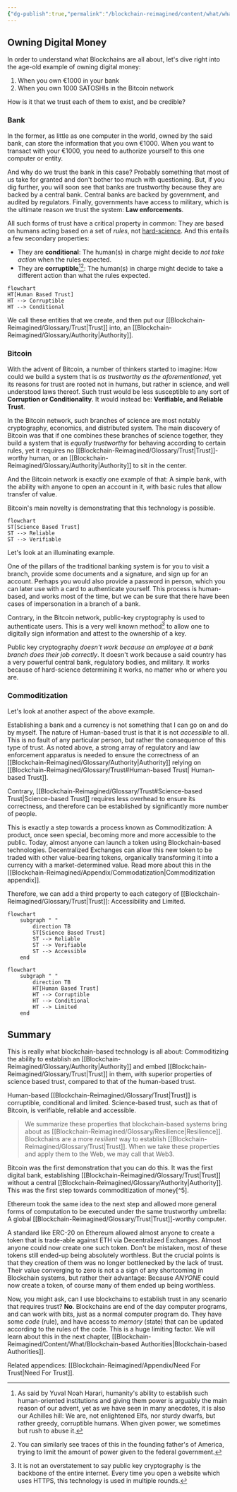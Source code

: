 ```yaml
---
{"dg-publish":true,"permalink":"/blockchain-reimagined/content/what/what-is-this-all-about/","hide":true,"created":"2024-09-13T19:41:43.296+01:00","updated":"2024-12-29T10:31:33.742+00:00"}
---
```


## Owning Digital Money 

In order to understand what Blockchains are all about, let's dive right into 
the age-old example of owning digital money:

1. When you own €1000 in your bank
2. When you own 1000 SATOSHIs in the Bitcoin network

How is it that we trust each of them to exist, and be credible? 
### Bank 
In the former, as little as one computer in the world, owned by the said bank, can store the information that you own €1000. When you want to transact with your €1000, you need to authorize yourself to this one computer or entity. 

And why do we trust the bank in this case? Probably something that most of us take for granted and don't bother too much with questioning. But, if you dig further, you will soon see that banks are trustworthy because they are backed by a central bank. Central banks are backed by government, and audited by regulators. Finally, governments have access to military, which is the ultimate reason we trust the system: **Law enforcements**. 

All such forms of trust have a critical property in common: They are based on humans acting based on a set of *rules*, not [hard-science](https://en.wikipedia.org/wiki/Hard_and_soft_science). And this entails a few secondary properties:
- They are **conditional**: The human(s) in charge might decide to *not take action* when the rules expected.
- They are **corruptible**[^3][^4]: The human(s) in charge might decide to take a different action than what the rules expected.

[^3]: As said by Yuval Noah Harari, humanity's ability to establish such human-oriented institutions and giving them power is arguably the main reason of our advent, yet as we have seen in many anecdotes, it is also our Achilles hill: We are, not enlightened Elfs, nor sturdy dwarfs, but rather greedy, corruptible humans. When given power, we sometimes but rush to abuse it.
[^4]: You can similarly see traces of this in the founding father's of America, trying to limit the amount of power given to the federal government. 

```mermaid
flowchart
HT[Human Based Trust]
HT --> Corruptible
HT --> Conditional 
```

We call these entities that we create, and then put our [[Blockchain-Reimagined/Glossary/Trust\|Trust]] into, an [[Blockchain-Reimagined/Glossary/Authority\|Authority]]. 
### Bitcoin
With the advent of Bitcoin, a number of thinkers started to imagine: How could we build a system that is *as trustworthy as the aforementioned*, yet its reasons for trust are rooted not in humans, but rather in science, and well understood laws thereof. Such trust would be less susceptible to any sort of **Corruption or Conditionality**. It would instead be: **Verifiable, and Reliable Trust**.

In the Bitcoin network, such branches of science are most notably cryptography, economics, and distributed system. The main discovery of Bitcoin was that if one combines these branches of science together, they build a system that is *equally trustworthy* for behaving according to certain rules, yet it requires no [[Blockchain-Reimagined/Glossary/Trust\|Trust]]-worthy human, or an [[Blockchain-Reimagined/Glossary/Authority\|Authority]] to sit in the center. 

And the Bitcoin network is exactly one example of that: A simple bank, with the ability with anyone to open an account in it, with basic rules that allow transfer of value. 

Bitcoin's main novelty is demonstrating that this technology is possible. 

```mermaid
flowchart 
ST[Science Based Trust]
ST --> Reliable
ST --> Verifiable
```

Let's look at an illuminating example. 

One of the pillars of the traditional banking system is for you to visit a branch, provide some documents and a signature, and sign up for an account. Perhaps you would also provide a password in person, which you can later use with a card to authenticate yourself. This process is human-based, and works most of the time, but we can be sure that there have been cases of impersonation in a branch of a bank.

Contrary, in the Bitcoin network, public-key cryptography is used to authenticate users. This is a very well known method[^1] to allow one to digitally sign information and attest to the ownership of a key. 

Public key cryptography *doesn't work because an employee at a bank branch does their job correctly*. It doesn't work because a said country has a very powerful central bank, regulatory bodies, and military. It works because of hard-science determining it works, no matter who or where you are.

[^1]: It is not an overstatement to say public key cryptography is the backbone of the entire internet. Every time you open a website which uses HTTPS, this technology is used in multiple rounds. 

### Commoditization 
Let's look at another aspect of the above example. 

Establishing a bank and a currency is not something that I can go on and do by myself. The nature of Human-based trust is that it is not *accessible* to all. This is no fault of any particular person, but rather the consequence of this type of trust. As noted above, a strong array of regulatory and law enforcement apparatus is needed to ensure the correctness of an [[Blockchain-Reimagined/Glossary/Authority\|Authority]] relying on [[Blockchain-Reimagined/Glossary/Trust#Human-based Trust\| Human-based Trust]]. 

Contrary, [[Blockchain-Reimagined/Glossary/Trust#Science-based Trust\|Science-based Trust]] requires less overhead to ensure its correctness, and therefore can be established by significantly more number of people. 

This is exactly a step towards a process known as Commoditization: A product, once seen special, becoming more and more accessible to the public. Today, almost anyone can launch a token using Blockchain-based technologies. Decentralized Exchanges can allow this new token to be traded with other value-bearing tokens, organically transforming it into a currency with a market-determined value. Read more about this in the [[Blockchain-Reimagined/Appendix/Commodatization\|Commoditization appendix]].

Therefore, we can add a third property to each category of [[Blockchain-Reimagined/Glossary/Trust\|Trust]]: Accessibility and Limited.

```mermaid
flowchart 
	subgraph " " 
		direction TB
		ST[Science Based Trust]
		ST --> Reliable
		ST --> Verifiable
		ST --> Accessible 
	end 
```

```mermaid
flowchart 
	subgraph " " 
		direction TB 
		HT[Human Based Trust]
		HT --> Corruptible
		HT --> Conditional 
		HT --> Limited
	end 
```

## Summary 

This is really what blockchain-based technology is all about: Commoditizing the ability to establish an [[Blockchain-Reimagined/Glossary/Authority\|Authority]] and embed [[Blockchain-Reimagined/Glossary/Trust\|Trust]] in them, with superior properties of science based trust, compared to that of the human-based trust.

Human-based [[Blockchain-Reimagined/Glossary/Trust\|Trust]] is corruptible, conditional and limited. Science-based trust, such as that of Bitcoin, is verifiable, reliable and accessible. 

> We summarize these properties that blockchain-based systems bring about as [[Blockchain-Reimagined/Glossary/Resilience\|Resilience]]. Blockchains are a more *resilient* way to establish [[Blockchain-Reimagined/Glossary/Trust\|Trust]]. When we take these properties and apply them to the Web, we may call that Web3. 

Bitcoin was the first demonstration that you can do this. It was the first digital bank, establishing [[Blockchain-Reimagined/Glossary/Trust\|Trust]] without a central [[Blockchain-Reimagined/Glossary/Authority\|Authority]]. This was the first step towards commoditization of money[^5].

Ethereum took the same idea to the next step and allowed more general forms of computation to be executed under the same trustworthy umbrella: A global [[Blockchain-Reimagined/Glossary/Trust\|Trust]]-worthy computer.  

A standard like ERC-20 on Ethereum allowed almost anyone to create a token that is trade-able against ETH via Decentralized Exchanges. Almost anyone could now create one such token. Don't be mistaken, most of these tokens still ended-up being absolutely worthless. But the crucial points is that they creation of them was no longer bottlenecked by the lack of trust. Their value converging to zero is not a a sign of any shortcoming in Blockchain systems, but rather their advantage: Because *ANYONE* could now create a token, of course many of them ended up being worthless.  

Now, you might ask, can I use blockchains to establish trust in any scenario that requires trust? **No**. Blockchains are end of the day computer programs, and can work with bits, just as a normal computer program do. They have some *code* (rule), and have access to *memory* (state) that can be updated according to the rules of the code. This is a huge limiting factor. We will learn about this in the next chapter, [[Blockchain-Reimagined/Content/What/Blockchain-based Authorities\|Blockchain-based Authorities]]. 

Related appendices: [[Blockchain-Reimagined/Appendix/Need For Trust\|Need For Trust]]. 